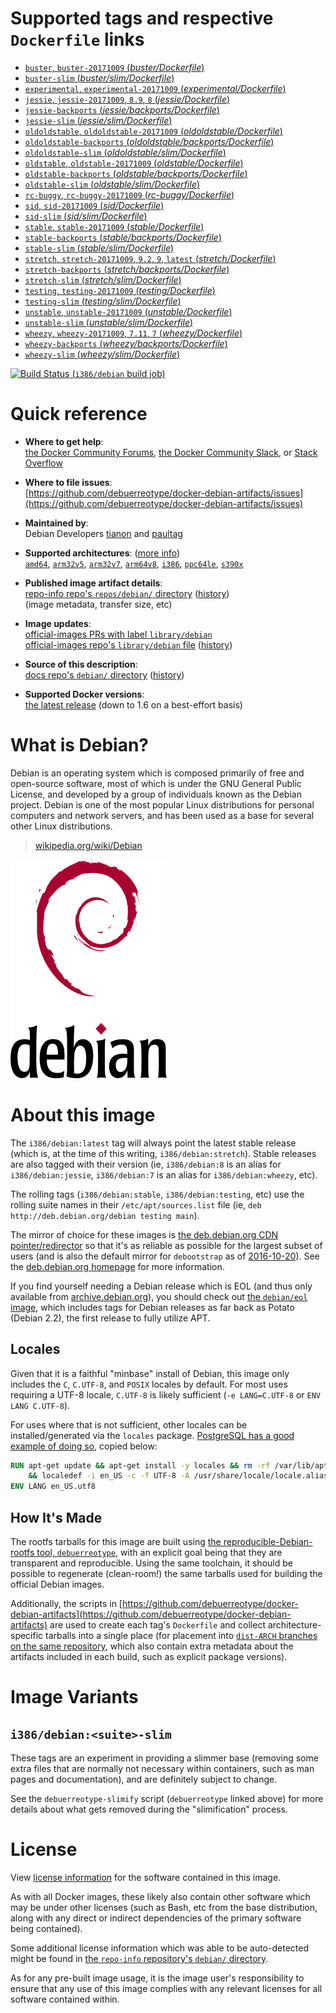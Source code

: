 <!--

********************************************************************************

WARNING:

    DO NOT EDIT "debian/README.md"

    IT IS AUTO-GENERATED

    (from the other files in "debian/" combined with a set of templates)

********************************************************************************

-->

# Supported tags and respective `Dockerfile` links

-	[`buster`, `buster-20171009` (*buster/Dockerfile*)](https://github.com/debuerreotype/docker-debian-artifacts/blob/2d0c94d8151b53bf8263ae268417f99bd7426721/buster/Dockerfile)
-	[`buster-slim` (*buster/slim/Dockerfile*)](https://github.com/debuerreotype/docker-debian-artifacts/blob/2d0c94d8151b53bf8263ae268417f99bd7426721/buster/slim/Dockerfile)
-	[`experimental`, `experimental-20171009` (*experimental/Dockerfile*)](https://github.com/debuerreotype/docker-debian-artifacts/blob/2d0c94d8151b53bf8263ae268417f99bd7426721/experimental/Dockerfile)
-	[`jessie`, `jessie-20171009`, `8.9`, `8` (*jessie/Dockerfile*)](https://github.com/debuerreotype/docker-debian-artifacts/blob/2d0c94d8151b53bf8263ae268417f99bd7426721/jessie/Dockerfile)
-	[`jessie-backports` (*jessie/backports/Dockerfile*)](https://github.com/debuerreotype/docker-debian-artifacts/blob/2d0c94d8151b53bf8263ae268417f99bd7426721/jessie/backports/Dockerfile)
-	[`jessie-slim` (*jessie/slim/Dockerfile*)](https://github.com/debuerreotype/docker-debian-artifacts/blob/2d0c94d8151b53bf8263ae268417f99bd7426721/jessie/slim/Dockerfile)
-	[`oldoldstable`, `oldoldstable-20171009` (*oldoldstable/Dockerfile*)](https://github.com/debuerreotype/docker-debian-artifacts/blob/2d0c94d8151b53bf8263ae268417f99bd7426721/oldoldstable/Dockerfile)
-	[`oldoldstable-backports` (*oldoldstable/backports/Dockerfile*)](https://github.com/debuerreotype/docker-debian-artifacts/blob/2d0c94d8151b53bf8263ae268417f99bd7426721/oldoldstable/backports/Dockerfile)
-	[`oldoldstable-slim` (*oldoldstable/slim/Dockerfile*)](https://github.com/debuerreotype/docker-debian-artifacts/blob/2d0c94d8151b53bf8263ae268417f99bd7426721/oldoldstable/slim/Dockerfile)
-	[`oldstable`, `oldstable-20171009` (*oldstable/Dockerfile*)](https://github.com/debuerreotype/docker-debian-artifacts/blob/2d0c94d8151b53bf8263ae268417f99bd7426721/oldstable/Dockerfile)
-	[`oldstable-backports` (*oldstable/backports/Dockerfile*)](https://github.com/debuerreotype/docker-debian-artifacts/blob/2d0c94d8151b53bf8263ae268417f99bd7426721/oldstable/backports/Dockerfile)
-	[`oldstable-slim` (*oldstable/slim/Dockerfile*)](https://github.com/debuerreotype/docker-debian-artifacts/blob/2d0c94d8151b53bf8263ae268417f99bd7426721/oldstable/slim/Dockerfile)
-	[`rc-buggy`, `rc-buggy-20171009` (*rc-buggy/Dockerfile*)](https://github.com/debuerreotype/docker-debian-artifacts/blob/2d0c94d8151b53bf8263ae268417f99bd7426721/rc-buggy/Dockerfile)
-	[`sid`, `sid-20171009` (*sid/Dockerfile*)](https://github.com/debuerreotype/docker-debian-artifacts/blob/2d0c94d8151b53bf8263ae268417f99bd7426721/sid/Dockerfile)
-	[`sid-slim` (*sid/slim/Dockerfile*)](https://github.com/debuerreotype/docker-debian-artifacts/blob/2d0c94d8151b53bf8263ae268417f99bd7426721/sid/slim/Dockerfile)
-	[`stable`, `stable-20171009` (*stable/Dockerfile*)](https://github.com/debuerreotype/docker-debian-artifacts/blob/2d0c94d8151b53bf8263ae268417f99bd7426721/stable/Dockerfile)
-	[`stable-backports` (*stable/backports/Dockerfile*)](https://github.com/debuerreotype/docker-debian-artifacts/blob/2d0c94d8151b53bf8263ae268417f99bd7426721/stable/backports/Dockerfile)
-	[`stable-slim` (*stable/slim/Dockerfile*)](https://github.com/debuerreotype/docker-debian-artifacts/blob/2d0c94d8151b53bf8263ae268417f99bd7426721/stable/slim/Dockerfile)
-	[`stretch`, `stretch-20171009`, `9.2`, `9`, `latest` (*stretch/Dockerfile*)](https://github.com/debuerreotype/docker-debian-artifacts/blob/2d0c94d8151b53bf8263ae268417f99bd7426721/stretch/Dockerfile)
-	[`stretch-backports` (*stretch/backports/Dockerfile*)](https://github.com/debuerreotype/docker-debian-artifacts/blob/2d0c94d8151b53bf8263ae268417f99bd7426721/stretch/backports/Dockerfile)
-	[`stretch-slim` (*stretch/slim/Dockerfile*)](https://github.com/debuerreotype/docker-debian-artifacts/blob/2d0c94d8151b53bf8263ae268417f99bd7426721/stretch/slim/Dockerfile)
-	[`testing`, `testing-20171009` (*testing/Dockerfile*)](https://github.com/debuerreotype/docker-debian-artifacts/blob/2d0c94d8151b53bf8263ae268417f99bd7426721/testing/Dockerfile)
-	[`testing-slim` (*testing/slim/Dockerfile*)](https://github.com/debuerreotype/docker-debian-artifacts/blob/2d0c94d8151b53bf8263ae268417f99bd7426721/testing/slim/Dockerfile)
-	[`unstable`, `unstable-20171009` (*unstable/Dockerfile*)](https://github.com/debuerreotype/docker-debian-artifacts/blob/2d0c94d8151b53bf8263ae268417f99bd7426721/unstable/Dockerfile)
-	[`unstable-slim` (*unstable/slim/Dockerfile*)](https://github.com/debuerreotype/docker-debian-artifacts/blob/2d0c94d8151b53bf8263ae268417f99bd7426721/unstable/slim/Dockerfile)
-	[`wheezy`, `wheezy-20171009`, `7.11`, `7` (*wheezy/Dockerfile*)](https://github.com/debuerreotype/docker-debian-artifacts/blob/2d0c94d8151b53bf8263ae268417f99bd7426721/wheezy/Dockerfile)
-	[`wheezy-backports` (*wheezy/backports/Dockerfile*)](https://github.com/debuerreotype/docker-debian-artifacts/blob/2d0c94d8151b53bf8263ae268417f99bd7426721/wheezy/backports/Dockerfile)
-	[`wheezy-slim` (*wheezy/slim/Dockerfile*)](https://github.com/debuerreotype/docker-debian-artifacts/blob/2d0c94d8151b53bf8263ae268417f99bd7426721/wheezy/slim/Dockerfile)

[![Build Status](https://doi-janky.infosiftr.net/job/multiarch/job/i386/job/debian/badge/icon) (`i386/debian` build job)](https://doi-janky.infosiftr.net/job/multiarch/job/i386/job/debian/)

# Quick reference

-	**Where to get help**:  
	[the Docker Community Forums](https://forums.docker.com/), [the Docker Community Slack](https://blog.docker.com/2016/11/introducing-docker-community-directory-docker-community-slack/), or [Stack Overflow](https://stackoverflow.com/search?tab=newest&q=docker)

-	**Where to file issues**:  
	[https://github.com/debuerreotype/docker-debian-artifacts/issues](https://github.com/debuerreotype/docker-debian-artifacts/issues)

-	**Maintained by**:  
	Debian Developers [tianon](https://qa.debian.org/developer.php?login=tianon) and [paultag](https://qa.debian.org/developer.php?login=paultag)

-	**Supported architectures**: ([more info](https://github.com/docker-library/official-images#architectures-other-than-amd64))  
	[`amd64`](https://hub.docker.com/r/amd64/debian/), [`arm32v5`](https://hub.docker.com/r/arm32v5/debian/), [`arm32v7`](https://hub.docker.com/r/arm32v7/debian/), [`arm64v8`](https://hub.docker.com/r/arm64v8/debian/), [`i386`](https://hub.docker.com/r/i386/debian/), [`ppc64le`](https://hub.docker.com/r/ppc64le/debian/), [`s390x`](https://hub.docker.com/r/s390x/debian/)

-	**Published image artifact details**:  
	[repo-info repo's `repos/debian/` directory](https://github.com/docker-library/repo-info/blob/master/repos/debian) ([history](https://github.com/docker-library/repo-info/commits/master/repos/debian))  
	(image metadata, transfer size, etc)

-	**Image updates**:  
	[official-images PRs with label `library/debian`](https://github.com/docker-library/official-images/pulls?q=label%3Alibrary%2Fdebian)  
	[official-images repo's `library/debian` file](https://github.com/docker-library/official-images/blob/master/library/debian) ([history](https://github.com/docker-library/official-images/commits/master/library/debian))

-	**Source of this description**:  
	[docs repo's `debian/` directory](https://github.com/docker-library/docs/tree/master/debian) ([history](https://github.com/docker-library/docs/commits/master/debian))

-	**Supported Docker versions**:  
	[the latest release](https://github.com/docker/docker-ce/releases/latest) (down to 1.6 on a best-effort basis)

# What is Debian?

Debian is an operating system which is composed primarily of free and open-source software, most of which is under the GNU General Public License, and developed by a group of individuals known as the Debian project. Debian is one of the most popular Linux distributions for personal computers and network servers, and has been used as a base for several other Linux distributions.

> [wikipedia.org/wiki/Debian](https://en.wikipedia.org/wiki/Debian)

![logo](https://raw.githubusercontent.com/docker-library/docs/b449be7df57e9ed9086bb5821bfb5d6cdc5d67a4/debian/logo.png)

# About this image

The `i386/debian:latest` tag will always point the latest stable release (which is, at the time of this writing, `i386/debian:stretch`). Stable releases are also tagged with their version (ie, `i386/debian:8` is an alias for `i386/debian:jessie`, `i386/debian:7` is an alias for `i386/debian:wheezy`, etc).

The rolling tags (`i386/debian:stable`, `i386/debian:testing`, etc) use the rolling suite names in their `/etc/apt/sources.list` file (ie, `deb http://deb.debian.org/debian testing main`).

The mirror of choice for these images is [the deb.debian.org CDN pointer/redirector](https://deb.debian.org) so that it's as reliable as possible for the largest subset of users (and is also the default mirror for `debootstrap` as of [2016-10-20](https://anonscm.debian.org/cgit/d-i/debootstrap.git/commit/?id=9e8bc60ad1ccf3a25ce7890526b70059f3e770de)). See the [deb.debian.org homepage](https://deb.debian.org) for more information.

If you find yourself needing a Debian release which is EOL (and thus only available from [archive.debian.org](http://archive.debian.org)), you should check out [the `debian/eol` image](https://hub.docker.com/r/debian/eol/), which includes tags for Debian releases as far back as Potato (Debian 2.2), the first release to fully utilize APT.

## Locales

Given that it is a faithful "minbase" install of Debian, this image only includes the `C`, `C.UTF-8`, and `POSIX` locales by default. For most uses requiring a UTF-8 locale, `C.UTF-8` is likely sufficient (`-e LANG=C.UTF-8` or `ENV LANG C.UTF-8`).

For uses where that is not sufficient, other locales can be installed/generated via the `locales` package. [PostgreSQL has a good example of doing so](https://github.com/docker-library/postgres/blob/69bc540ecfffecce72d49fa7e4a46680350037f9/9.6/Dockerfile#L21-L24), copied below:

```dockerfile
RUN apt-get update && apt-get install -y locales && rm -rf /var/lib/apt/lists/* \
	&& localedef -i en_US -c -f UTF-8 -A /usr/share/locale/locale.alias en_US.UTF-8
ENV LANG en_US.utf8
```

## How It's Made

The rootfs tarballs for this image are built using [the reproducible-Debian-rootfs tool, `debuerreotype`](https://github.com/debuerreotype/debuerreotype), with an explicit goal being that they are transparent and reproducible. Using the same toolchain, it should be possible to regenerate (clean-room!) the same tarballs used for building the official Debian images.

Additionally, the scripts in [https://github.com/debuerreotype/docker-debian-artifacts](https://github.com/debuerreotype/docker-debian-artifacts) are used to create each tag's `Dockerfile` and collect architecture-specific tarballs into a single place (for placement into [`dist-ARCH` branches on the same repository](https://github.com/debuerreotype/docker-debian-artifacts/branches), which also contain extra metadata about the artifacts included in each build, such as explicit package versions).

# Image Variants

## `i386/debian:<suite>-slim`

These tags are an experiment in providing a slimmer base (removing some extra files that are normally not necessary within containers, such as man pages and documentation), and are definitely subject to change.

See the `debuerreotype-slimify` script (`debuerreotype` linked above) for more details about what gets removed during the "slimification" process.

# License

View [license information](https://www.debian.org/social_contract#guidelines) for the software contained in this image.

As with all Docker images, these likely also contain other software which may be under other licenses (such as Bash, etc from the base distribution, along with any direct or indirect dependencies of the primary software being contained).

Some additional license information which was able to be auto-detected might be found in [the `repo-info` repository's `debian/` directory](https://github.com/docker-library/repo-info/tree/master/repos/debian).

As for any pre-built image usage, it is the image user's responsibility to ensure that any use of this image complies with any relevant licenses for all software contained within.
